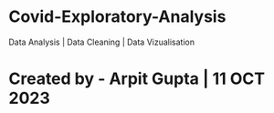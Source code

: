 # Covid-Exploratory-Analysis
Data Analysis | Data Cleaning | Data Vizualisation
# Created by - Arpit Gupta | 11 OCT 2023
